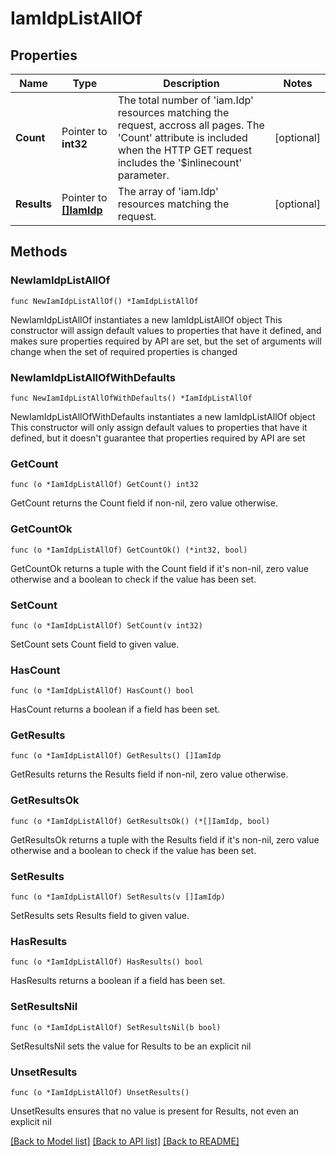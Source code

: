 # IamIdpListAllOf

## Properties

Name | Type | Description | Notes
------------ | ------------- | ------------- | -------------
**Count** | Pointer to **int32** | The total number of &#39;iam.Idp&#39; resources matching the request, accross all pages. The &#39;Count&#39; attribute is included when the HTTP GET request includes the &#39;$inlinecount&#39; parameter. | [optional] 
**Results** | Pointer to [**[]IamIdp**](iam.Idp.md) | The array of &#39;iam.Idp&#39; resources matching the request. | [optional] 

## Methods

### NewIamIdpListAllOf

`func NewIamIdpListAllOf() *IamIdpListAllOf`

NewIamIdpListAllOf instantiates a new IamIdpListAllOf object
This constructor will assign default values to properties that have it defined,
and makes sure properties required by API are set, but the set of arguments
will change when the set of required properties is changed

### NewIamIdpListAllOfWithDefaults

`func NewIamIdpListAllOfWithDefaults() *IamIdpListAllOf`

NewIamIdpListAllOfWithDefaults instantiates a new IamIdpListAllOf object
This constructor will only assign default values to properties that have it defined,
but it doesn't guarantee that properties required by API are set

### GetCount

`func (o *IamIdpListAllOf) GetCount() int32`

GetCount returns the Count field if non-nil, zero value otherwise.

### GetCountOk

`func (o *IamIdpListAllOf) GetCountOk() (*int32, bool)`

GetCountOk returns a tuple with the Count field if it's non-nil, zero value otherwise
and a boolean to check if the value has been set.

### SetCount

`func (o *IamIdpListAllOf) SetCount(v int32)`

SetCount sets Count field to given value.

### HasCount

`func (o *IamIdpListAllOf) HasCount() bool`

HasCount returns a boolean if a field has been set.

### GetResults

`func (o *IamIdpListAllOf) GetResults() []IamIdp`

GetResults returns the Results field if non-nil, zero value otherwise.

### GetResultsOk

`func (o *IamIdpListAllOf) GetResultsOk() (*[]IamIdp, bool)`

GetResultsOk returns a tuple with the Results field if it's non-nil, zero value otherwise
and a boolean to check if the value has been set.

### SetResults

`func (o *IamIdpListAllOf) SetResults(v []IamIdp)`

SetResults sets Results field to given value.

### HasResults

`func (o *IamIdpListAllOf) HasResults() bool`

HasResults returns a boolean if a field has been set.

### SetResultsNil

`func (o *IamIdpListAllOf) SetResultsNil(b bool)`

 SetResultsNil sets the value for Results to be an explicit nil

### UnsetResults
`func (o *IamIdpListAllOf) UnsetResults()`

UnsetResults ensures that no value is present for Results, not even an explicit nil

[[Back to Model list]](../README.md#documentation-for-models) [[Back to API list]](../README.md#documentation-for-api-endpoints) [[Back to README]](../README.md)


